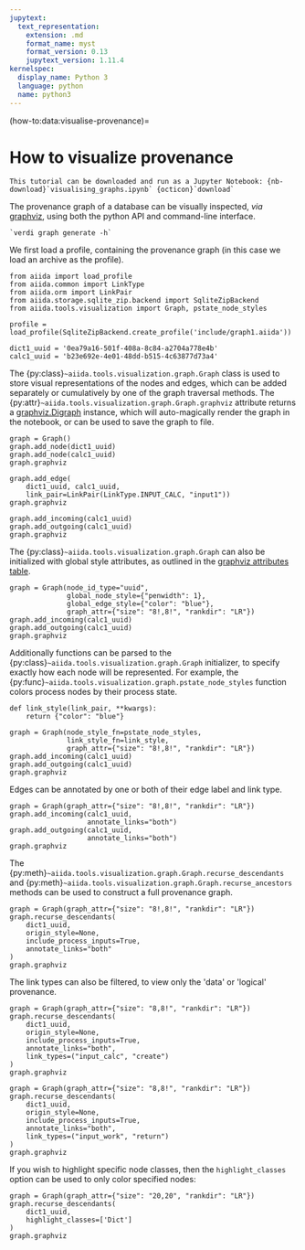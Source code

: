 ```yaml
---
jupytext:
  text_representation:
    extension: .md
    format_name: myst
    format_version: 0.13
    jupytext_version: 1.11.4
kernelspec:
  display_name: Python 3
  language: python
  name: python3
---
```


(how-to:data:visualise-provenance)=

# How to visualize provenance

```{note}
This tutorial can be downloaded and run as a Jupyter Notebook: {nb-download}`visualising_graphs.ipynb` {octicon}`download`
```

The provenance graph of a database can be visually inspected, *via* [graphviz](https://www.graphviz.org/), using both the python API and command-line interface.

```{seealso}
`verdi graph generate -h`
```

We first load a profile, containing the provenance graph (in this case we load an archive as the profile).

```{code-cell} ipython3
from aiida import load_profile
from aiida.common import LinkType
from aiida.orm import LinkPair
from aiida.storage.sqlite_zip.backend import SqliteZipBackend
from aiida.tools.visualization import Graph, pstate_node_styles

profile = load_profile(SqliteZipBackend.create_profile('include/graph1.aiida'))
```

```{code-cell} ipython3
dict1_uuid = '0ea79a16-501f-408a-8c84-a2704a778e4b'
calc1_uuid = 'b23e692e-4e01-48dd-b515-4c63877d73a4'
```

The {py:class}`~aiida.tools.visualization.graph.Graph` class is used to store visual representations of the nodes and edges, which can be added separately or cumulatively by one of the graph traversal methods.
The {py:attr}`~aiida.tools.visualization.graph.Graph.graphviz` attribute returns a [graphviz.Digraph](https://graphviz.readthedocs.io/en/stable/) instance, which will auto-magically render the graph in the notebook, or can be used to save the graph to file.

```{code-cell} ipython3
graph = Graph()
graph.add_node(dict1_uuid)
graph.add_node(calc1_uuid)
graph.graphviz
```

```{code-cell} ipython3
graph.add_edge(
    dict1_uuid, calc1_uuid,
    link_pair=LinkPair(LinkType.INPUT_CALC, "input1"))
graph.graphviz
```

```{code-cell} ipython3
graph.add_incoming(calc1_uuid)
graph.add_outgoing(calc1_uuid)
graph.graphviz
```

The {py:class}`~aiida.tools.visualization.graph.Graph` can also be initialized with global style attributes,
as outlined in the [graphviz attributes table](https://www.graphviz.org/doc/info/attrs.html).

```{code-cell} ipython3
graph = Graph(node_id_type="uuid",
              global_node_style={"penwidth": 1},
              global_edge_style={"color": "blue"},
              graph_attr={"size": "8!,8!", "rankdir": "LR"})
graph.add_incoming(calc1_uuid)
graph.add_outgoing(calc1_uuid)
graph.graphviz
```

Additionally functions can be parsed to the {py:class}`~aiida.tools.visualization.graph.Graph` initializer, to specify exactly how each node will be represented. For example, the {py:func}`~aiida.tools.visualization.graph.pstate_node_styles` function colors process nodes by their process state.

```{code-cell} ipython3
def link_style(link_pair, **kwargs):
    return {"color": "blue"}

graph = Graph(node_style_fn=pstate_node_styles,
              link_style_fn=link_style,
              graph_attr={"size": "8!,8!", "rankdir": "LR"})
graph.add_incoming(calc1_uuid)
graph.add_outgoing(calc1_uuid)
graph.graphviz
```

Edges can be annotated by one or both of their edge label and link type.

```{code-cell} ipython3
graph = Graph(graph_attr={"size": "8!,8!", "rankdir": "LR"})
graph.add_incoming(calc1_uuid,
                   annotate_links="both")
graph.add_outgoing(calc1_uuid,
                   annotate_links="both")
graph.graphviz
```

The {py:meth}`~aiida.tools.visualization.graph.Graph.recurse_descendants` and {py:meth}`~aiida.tools.visualization.graph.Graph.recurse_ancestors` methods can be used to construct a full provenance graph.

```{code-cell} ipython3
graph = Graph(graph_attr={"size": "8!,8!", "rankdir": "LR"})
graph.recurse_descendants(
    dict1_uuid,
    origin_style=None,
    include_process_inputs=True,
    annotate_links="both"
)
graph.graphviz
```

The link types can also be filtered, to view only the 'data' or 'logical' provenance.

```{code-cell} ipython3
graph = Graph(graph_attr={"size": "8,8!", "rankdir": "LR"})
graph.recurse_descendants(
    dict1_uuid,
    origin_style=None,
    include_process_inputs=True,
    annotate_links="both",
    link_types=("input_calc", "create")
)
graph.graphviz
```

```{code-cell} ipython3
graph = Graph(graph_attr={"size": "8,8!", "rankdir": "LR"})
graph.recurse_descendants(
    dict1_uuid,
    origin_style=None,
    include_process_inputs=True,
    annotate_links="both",
    link_types=("input_work", "return")
)
graph.graphviz
```

If you wish to highlight specific node classes,
then the `highlight_classes` option can be used
to only color specified nodes:

```{code-cell} ipython3
graph = Graph(graph_attr={"size": "20,20", "rankdir": "LR"})
graph.recurse_descendants(
    dict1_uuid,
    highlight_classes=['Dict']
)
graph.graphviz
```
